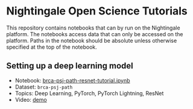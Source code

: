 # Nightingale Open Science Tutorials

This repository contains notebooks that can by run on the Nightingale platform. The notebooks access data that can only be accessed on the platform. Paths in the notebook should be absolute unless otherwise specified at the top of the notebook. 

## Setting up a deep learning model
- Notebook: [brca-psj-path-resnet-tutorial.ipynb](./brca-psj-path-resnet-tutorial.ipynb)
- Dataset: `brca-psj-path`
- Topics: Deep Learning, PyTorch, PyTorch Lightning, ResNet
- Video: [demo](https://www.youtube.com/embed/yjPFTE6Reoo)